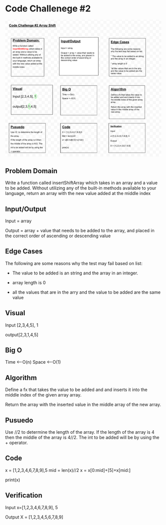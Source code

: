 # Code Challenege #2

![Whiteboard](./array_shift.png)

## Problem Domain

Write a function called insertShiftArray which takes in an array and a value to be added. Without utilizing any of the built-in methods available to your language, return an array with the new value added at the middle index

## Input/Output

Input = array

Output = array + value that needs to be added to the array, and placed in the correct order of ascending or descending value

## Edge Cases

The following are some reasons why the test may fail based on list:

* The value to be added is an string and the array in an integer.

* array length is 0

* all the values that are in the arry and the value to be added are the same value

## Visual

Input [2,3,4,5], 1

output[2,3,1,4,5]

## Big O

Time <--O(n)
Space <--O(1)

## Algorithm

Define a fx that takes the value to be added and and inserts it into the middle index of the given array array.

Return the array with the inserted value in the middle array of the new array.

## Pusuedo

Use //2  to determine the length of the array.
If the length of the array is 4 then the middle of the array is 4//2. The int to be added will be by using the + operator.

## Code

x = [1,2,3,4,6,7,8,9],5
mid = len(x)//2
x = x[0:mid]+[5]+x[mid:]

print(x)

## Verification

Input
x=[1,2,3,4,6,7,8,9], 5

Output
X = [1,2,3,4,5,6,7,8,9]
